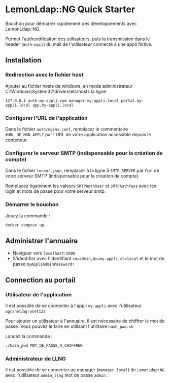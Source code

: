 # LemonLdap::NG Quick Starter

Bouchon pour démarrer rapidement des développements avec LemonLdap::NG.

Permet l'authentification des utilisateurs, puis la transmission dans le header (`Auth-mail`) du mail de l'utilisateur connecté à une appli fictive.

## Installation

### Redirection avec le fichier host

Ajouter au fichier hosts de windows, en mode administrateur C:\Windows\System32\drivers\etc\hosts la ligne

```config
127.0.0.1 auth.my-appli.com manager.my-appli.local portal.my-appli.local app.my-appli.local
```

### Configurer l'URL de l'application

Dans le fichier `auth/nginx.conf`, remplacer le commentaire `#URL_DE_MON_APPLI` par l'URL de votre application accessible depuis le conteneur.

### Configurer le serveur SMTP (indispensable pour la création de compte)

Dans le fichier `lmconf.json`, remplacer à la ligne 5 `SMTP_SERVER` par l'url de votre serveur SMTP (indispensable pour la création de compte).

Remplacez également les valeurs `SMTPAuthUser` et `SMTPAuthPass` avec les login et mots de passe pour votre serveur smtp.

### Démarrer le bouchon

Jouez la commande :

```bash
docker compose up
```

## Administrer l'annuaire

- Naviguer vers `localhost:5000`
- S'identifier avec l'identifiant `cn=admin,dc=my-appli,dc=local` et le mot de passe `myAppliAdminPassword!`

## Connection au portail

### Utilisateur de l'application

Il est possible de se connecter à l'appli `my-appli` avec l'utilisateur `agranet`/`agranet123`

Pour ajouter un utilisateur à l'annuaire, il est nécessaire de chiffrer le mot de passe. Vous pouvez le faire en utilisant l'utilitaire `hash_pwd.sh`

Lancez la commande :

```bash
./hash_pwd MOT_DE_PASSE_A_CHIFFRER
```

### Administrateur de LLNG

Il est possible de se connecter au manager (`manager.local`) de `LemonLdap:NG` avec l'utilisateur `admin_llng` mot de passe `admin`.

